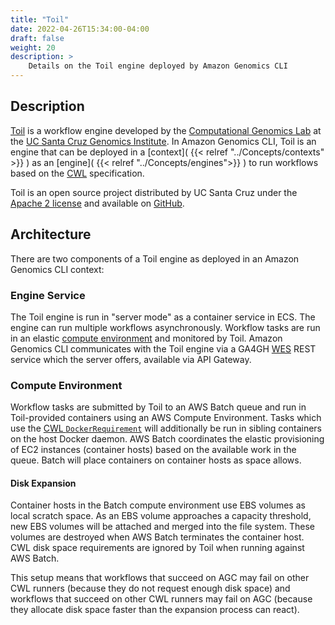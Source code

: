 ```yaml
---
title: "Toil"
date: 2022-04-26T15:34:00-04:00
draft: false
weight: 20
description: >
    Details on the Toil engine deployed by Amazon Genomics CLI
---
```


## Description

[Toil](http://toil.ucsc-cgl.org/) is a workflow engine developed by the
[Computational Genomics Lab](https://cglgenomics.ucsc.edu/) at the
[UC Santa Cruz Genomics Institute](https://genomics.ucsc.edu/). In Amazon Genomics
CLI, Toil is an engine that can be deployed in a
[context]( {{< relref "../Concepts/contexts" >}} ) as an
[engine]( {{< relref "../Concepts/engines">}} ) to run workflows based on the
[CWL](https://www.commonwl.org/) specification.

Toil is an open source project distributed by UC Santa Cruz under the [Apache 2
license](https://github.com/DataBiosphere/toil/blob/master/LICENSE) and
available on
[GitHub](https://github.com/DataBiosphere/toil).

## Architecture

There are two components of a Toil engine as deployed in an Amazon Genomics
CLI context:

### Engine Service

The Toil engine is run in "server mode" as a container service in ECS. The
engine can run multiple workflows asynchronously. Workflow tasks are run in an
elastic [compute environment]( #compute-environment ) and monitored by Toil.
Amazon Genomics CLI communicates with the Toil engine via a GA4GH
[WES](https://github.com/ga4gh/workflow-execution-service-schemas) REST service
which the server offers, available via API Gateway.

### Compute Environment

Workflow tasks are submitted by Toil to an AWS Batch queue and run in
Toil-provided containers using an AWS Compute Environment. Tasks which use the
[CWL `DockerRequirement`](https://www.commonwl.org/user_guide/07-containers/index.html)
will additionally be run in sibling containers on the host Docker daemon. AWS
Batch coordinates the elastic provisioning of EC2 instances (container hosts)
based on the available work in the queue. Batch will place containers on
container hosts as space allows.

#### Disk Expansion

Container hosts in the Batch compute environment use EBS volumes as local
scratch space. As an EBS volume approaches a capacity threshold, new EBS
volumes will be attached and merged into the file system. These volumes are
destroyed when AWS Batch terminates the container host. CWL disk space
requirements are ignored by Toil when running against AWS Batch.

This setup means that workflows that succeed on AGC may fail on other CWL
runners (because they do not request enough disk space) and workflows that
succeed on other CWL runners may fail on AGC (because they allocate disk space
faster than the expansion process can react).


